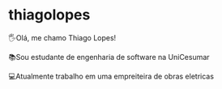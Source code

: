 # thiagolopes
🖐️Olá, me chamo Thiago Lopes!

📚Sou estudante de engenharia de software na UniCesumar 

💻Atualmente trabalho em uma empreiteira de obras eletricas 
